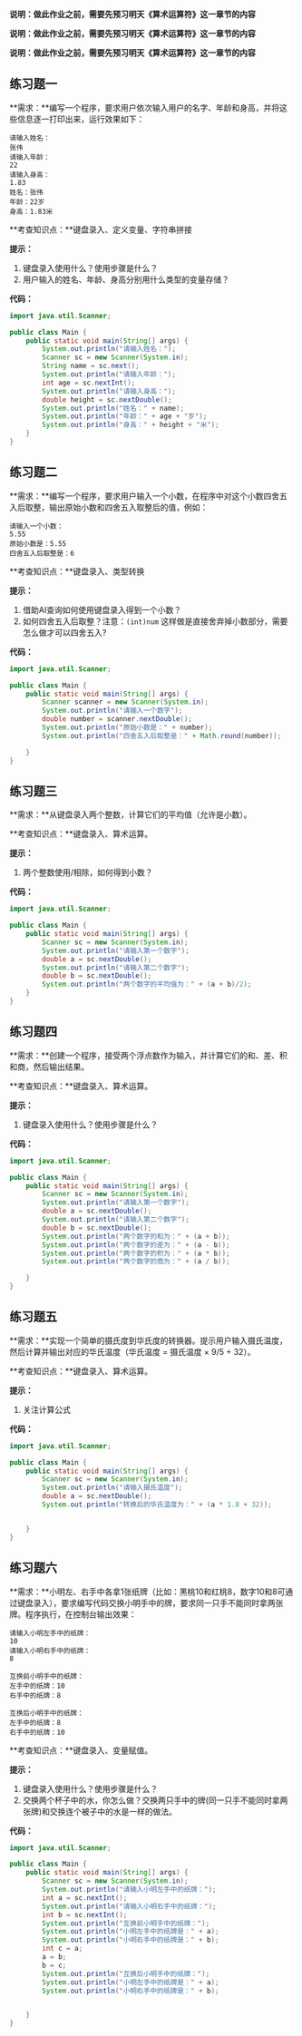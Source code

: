 **说明：做此作业之前，需要先预习明天《算术运算符》这一章节的内容**

**说明：做此作业之前，需要先预习明天《算术运算符》这一章节的内容**

**说明：做此作业之前，需要先预习明天《算术运算符》这一章节的内容**

## 练习题一

**需求：**编写一个程序，要求用户依次输入用户的名字、年龄和身高，并将这些信息逐一打印出来，运行效果如下：

```
请输入姓名：
张伟
请输入年龄：
22
请输入身高：
1.83
姓名：张伟
年龄：22岁
身高：1.83米
```

**考查知识点：**键盘录入、定义变量、字符串拼接

**提示：**

1. 键盘录入使用什么？使用步骤是什么？
2. 用户输入的姓名、年龄、身高分别用什么类型的变量存储？

**代码：**

```java
import java.util.Scanner;

public class Main {
    public static void main(String[] args) {
        System.out.println("请输入姓名：");
        Scanner sc = new Scanner(System.in);
        String name = sc.next();
        System.out.println("请输入年龄：");
        int age = sc.nextInt();
        System.out.println("请输入身高：");
        double height = sc.nextDouble();
        System.out.println("姓名：" + name);
        System.out.println("年龄：" + age + "岁");
        System.out.println("身高：" + height + "米");
    }
}
```



## 练习题二

**需求：**编写一个程序，要求用户输入一个小数，在程序中对这个小数四舍五入后取整，输出原始小数和四舍五入取整后的值，例如：

```
请输入一个小数：
5.55
原始小数是：5.55
四舍五入后取整是：6
```

**考查知识点：**键盘录入、类型转换

**提示：**

1. 借助AI查询如何使用键盘录入得到一个小数？
2. 如何四舍五入后取整？注意：`(int)num` 这样做是直接舍弃掉小数部分，需要怎么做才可以四舍五入?

**代码：**

```java
import java.util.Scanner;

public class Main {
    public static void main(String[] args) {
        Scanner scanner = new Scanner(System.in);
        System.out.println("请输入一个数字");
        double number = scanner.nextDouble();
        System.out.println("原始小数是：" + number);
        System.out.println("四舍五入后取整是：" + Math.round(number));

    }
}
```



## 练习题三

**需求：**从键盘录入两个整数，计算它们的平均值（允许是小数）。

**考查知识点：**键盘录入、算术运算。

**提示：**

1. 两个整数使用/相除，如何得到小数？

**代码：**

```java
import java.util.Scanner;

public class Main {
    public static void main(String[] args) {
        Scanner sc = new Scanner(System.in);
        System.out.println("请输入第一个数字");
        double a = sc.nextDouble();
        System.out.println("请输入第二个数字");
        double b = sc.nextDouble();
        System.out.println("两个数字的平均值为：" + (a + b)/2);
    }
}
```



## 练习题四

**需求：**创建一个程序，接受两个浮点数作为输入，并计算它们的和、差、积和商，然后输出结果。

**考查知识点：**键盘录入、算术运算。

**提示：**

1. 键盘录入使用什么？使用步骤是什么？

**代码：**

```java
import java.util.Scanner;

public class Main {
    public static void main(String[] args) {
        Scanner sc = new Scanner(System.in);
        System.out.println("请输入第一个数字");
        double a = sc.nextDouble();
        System.out.println("请输入第二个数字");
        double b = sc.nextDouble();
        System.out.println("两个数字的和为：" + (a + b));
        System.out.println("两个数字的差为：" + (a - b));
        System.out.println("两个数字的积为：" + (a * b));
        System.out.println("两个数字的商为：" + (a / b));

    }
}
```



## 练习题五

**需求：**实现一个简单的摄氏度到华氏度的转换器。提示用户输入摄氏温度，然后计算并输出对应的华氏温度（华氏温度 = 摄氏温度 × 9/5 + 32）。

**考查知识点：**键盘录入、算术运算。

**提示：**

1. 关注计算公式

**代码：**

```java
import java.util.Scanner;

public class Main {
    public static void main(String[] args) {
        Scanner sc = new Scanner(System.in);
        System.out.println("请输入摄氏温度");
        double a = sc.nextDouble();
        System.out.println("转换后的华氏温度为：" + (a * 1.8 + 32));


    }
}
```



## 练习题六

**需求：**小明左、右手中各拿1张纸牌（比如：黑桃10和红桃8，数字10和8可通过键盘录入），要求编写代码交换小明手中的牌，要求同一只手不能同时拿两张牌。程序执行，在控制台输出效果：

```
请输入小明左手中的纸牌：
10
请输入小明右手中的纸牌：
8

互换前小明手中的纸牌：
左手中的纸牌：10
右手中的纸牌：8

互换后小明手中的纸牌：
左手中的纸牌：8
右手中的纸牌：10  
```

**考查知识点：**键盘录入、变量赋值。

**提示：**

1. 键盘录入使用什么？使用步骤是什么？
2. 交换两个杯子中的水，你怎么做？交换两只手中的牌(同一只手不能同时拿两张牌)和交换连个被子中的水是一样的做法。

**代码：**

```java
import java.util.Scanner;

public class Main {
    public static void main(String[] args) {
        Scanner sc = new Scanner(System.in);
        System.out.println("请输入小明左手中的纸牌：");
        int a = sc.nextInt();
        System.out.println("请输入小明右手中的纸牌：");
        int b = sc.nextInt();
        System.out.println("互换前小明手中的纸牌：");
        System.out.println("小明左手中的纸牌是：" + a);
        System.out.println("小明右手中的纸牌是：" + b);
        int c = a;
        a = b;
        b = c;
        System.out.println("互换后小明手中的纸牌：");
        System.out.println("小明左手中的纸牌是：" + a);
        System.out.println("小明右手中的纸牌是：" + b);


    }
}
```

